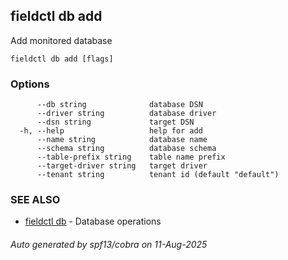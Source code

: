 ## fieldctl db add

Add monitored database

```
fieldctl db add [flags]
```

### Options

```
      --db string              database DSN
      --driver string          database driver
      --dsn string             target DSN
  -h, --help                   help for add
      --name string            database name
      --schema string          database schema
      --table-prefix string    table name prefix
      --target-driver string   target driver
      --tenant string          tenant id (default "default")
```

### SEE ALSO

* [fieldctl db](fieldctl_db.md)	 - Database operations

###### Auto generated by spf13/cobra on 11-Aug-2025

